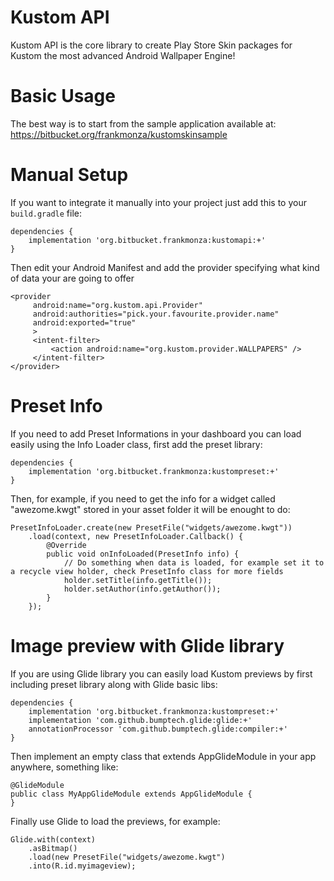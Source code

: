 # Kustom API #
Kustom API is the core library to create Play Store Skin packages for Kustom the most advanced Android Wallpaper Engine!

# Basic Usage
The best way is to start from the sample application available at: https://bitbucket.org/frankmonza/kustomskinsample

# Manual Setup
If you want to integrate it manually into your project just add this to your `build.gradle` file:
```
dependencies {
    implementation 'org.bitbucket.frankmonza:kustomapi:+'
}
```

Then edit your Android Manifest and add the provider specifying what kind of data your are going to offer
```
<provider
     android:name="org.kustom.api.Provider"
     android:authorities="pick.your.favourite.provider.name"
     android:exported="true"
     >
     <intent-filter>
         <action android:name="org.kustom.provider.WALLPAPERS" />
     </intent-filter>
</provider>
```

# Preset Info
If you need to add Preset Informations in your dashboard you can load easily using the Info Loader class, first add the preset library:
```
dependencies {
    implementation 'org.bitbucket.frankmonza:kustompreset:+'
}
```

Then, for example, if you need to get the info for a widget called "awezome.kwgt" stored in your asset folder it will be enought to do:
```
PresetInfoLoader.create(new PresetFile("widgets/awezome.kwgt"))
    .load(context, new PresetInfoLoader.Callback() {
        @Override
        public void onInfoLoaded(PresetInfo info) {
            // Do something when data is loaded, for example set it to a recycle view holder, check PresetInfo class for more fields
            holder.setTitle(info.getTitle());
            holder.setAuthor(info.getAuthor());
        } 
    });
```

# Image preview with Glide library
If you are using Glide library you can easily load Kustom previews by first including preset library along with Glide basic libs:
```
dependencies {
    implementation 'org.bitbucket.frankmonza:kustompreset:+'
    implementation 'com.github.bumptech.glide:glide:+'
    annotationProcessor 'com.github.bumptech.glide:compiler:+'
}
```

Then implement an empty class that extends AppGlideModule in your app anywhere, something like:
```
@GlideModule
public class MyAppGlideModule extends AppGlideModule {
}
```

Finally use Glide to load the previews, for example:
```
Glide.with(context)
    .asBitmap()
    .load(new PresetFile("widgets/awezome.kwgt")
    .into(R.id.myimageview);
```
